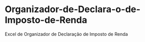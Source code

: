 # Organizador-de-Declara-o-de-Imposto-de-Renda
Excel de Organizador de Declaração de Imposto de Renda

